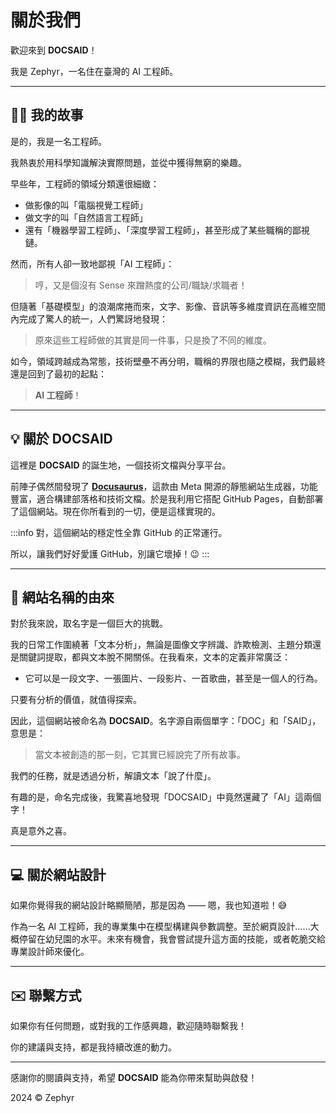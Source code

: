 # 關於我們

歡迎來到 **DOCSAID**！

我是 Zephyr，一名住在臺灣的 AI 工程師。

---

## 👨‍💻 我的故事

是的，我是一名工程師。

我熱衷於用科學知識解決實際問題，並從中獲得無窮的樂趣。

早些年，工程師的領域分類還很細緻：

- 做影像的叫「電腦視覺工程師」
- 做文字的叫「自然語言工程師」
- 還有「機器學習工程師」、「深度學習工程師」，甚至形成了某些職稱的鄙視鏈。

然而，所有人卻一致地鄙視「AI 工程師」：

> 哼，又是個沒有 Sense 來蹭熱度的公司/職缺/求職者！

但隨著「基礎模型」的浪潮席捲而來，文字、影像、音訊等多維度資訊在高維空間內完成了驚人的統一，人們驚訝地發現：

> 原來這些工程師做的其實是同一件事，只是換了不同的維度。

如今，領域跨越成為常態，技術壁壘不再分明，職稱的界限也隨之模糊，我們最終還是回到了最初的起點：

> **AI 工程師**！

---

## 💡 關於 DOCSAID

這裡是 **DOCSAID** 的誕生地，一個技術文檔與分享平台。

前陣子偶然間發現了 [**Docusaurus**](https://docusaurus.io/)，這款由 Meta 開源的靜態網站生成器，功能豐富，適合構建部落格和技術文檔。於是我利用它搭配 GitHub Pages，自動部署了這個網站。現在你所看到的一切，便是這樣實現的。

:::info
對，這個網站的穩定性全靠 GitHub 的正常運行。

所以，讓我們好好愛護 GitHub，別讓它壞掉！😉
:::

---

## 🚀 網站名稱的由來

對於我來說，取名字是一個巨大的挑戰。

我的日常工作圍繞著「文本分析」，無論是圖像文字辨識、詐欺檢測、主題分類還是關鍵詞提取，都與文本脫不開關係。在我看來，文本的定義非常廣泛：

- 它可以是一段文字、一張圖片、一段影片、一首歌曲，甚至是一個人的行為。

只要有分析的價值，就值得探索。

因此，這個網站被命名為 **DOCSAID**。名字源自兩個單字：「DOC」和「SAID」，意思是：

> 當文本被創造的那一刻，它其實已經說完了所有故事。

我們的任務，就是透過分析，解讀文本「說了什麼」。

有趣的是，命名完成後，我驚喜地發現「DOCSAID」中竟然還藏了「AI」這兩個字！

真是意外之喜。

---

## 💻 關於網站設計

如果你覺得我的網站設計略顯簡陋，那是因為 —— 嗯，我也知道啦！😅

作為一名 AI 工程師，我的專業集中在模型構建與參數調整。至於網頁設計……大概停留在幼兒園的水平。未來有機會，我會嘗試提升這方面的技能，或者乾脆交給專業設計師來優化。

---

## ✉️ 聯繫方式

如果你有任何問題，或對我的工作感興趣，歡迎隨時聯繫我！

你的建議與支持，都是我持續改進的動力。

---

感謝你的閱讀與支持，希望 **DOCSAID** 能為你帶來幫助與啟發！

2024 © Zephyr
